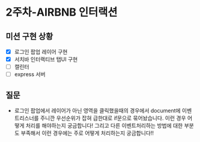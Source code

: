 # 2주차-AIRBNB 인터랙션

## 미션 구현 상황

- [x] 로그인 팝업 레이어 구현
- [x] 서치바 인터랙티브 탭UI 구현
- [ ] 캘린터
- [ ] express 서버

## 질문 
- 로그인 팝업에서 레이어가 아닌 영역을 클릭했을때의 경우에서 document에 이벤트리스너를 주니깐 우선순위가 잡혀 급한대로 if문으로 묶어놨습니다. 이런 경우 어떻게 처리를 해야하는지 궁금합니다! 그리고 다른 이벤트처리하는 방법에 대한 부분도 부족해서 이런 경우에는 주로 어떻게 처리하는지 궁금합니다!! 

